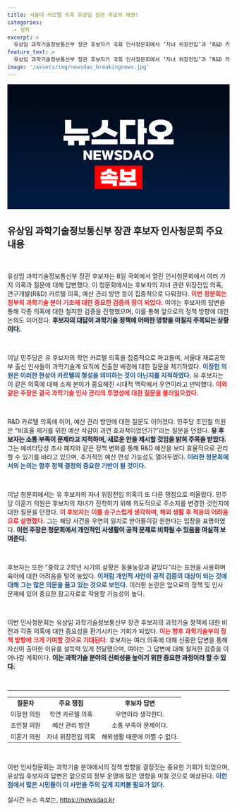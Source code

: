 ```yaml
---
title: 서울대 카르텔 의혹 유상임 장관 후보의 해명!
categories:
  - 정치
excerpt: >
  유상임 과학기술정보통신부 장관 후보자가 국회 인사청문회에서 ‘자녀 위장전입’과 ‘R&D 카르텔’ 의혹에 직면했습니다. 야당의 날카로운 질문에 그는 우연이라며 해명했지만, 논란은 가라앉지 않을 전망입니다.
feature_text: >
  유상임 과학기술정보통신부 장관 후보자가 국회 인사청문회에서 ‘자녀 위장전입’과 ‘R&D 카르텔’ 의혹에 직면했습니다. 야당의 날카로운 질문에 그는 우연이라며 해명했지만, 논란은 가라앉지 않을 전망입니다.
image: '/assets/img/newsdao_breakingnews.jpg'
---
```


<p><img src="/assets/img/newsdao_breakingnews.jpg" alt="pcversion 속보" /></p>

<h2 data-ke-size="size26">유상임 과학기술정보통신부 장관 후보자 인사청문회 주요 내용</h2>

<p data-ke-size="size16">&nbsp;</p>

<p>유상임 과학기술정보통신부 장관 후보자는 8일 국회에서 열린 인사청문회에서 여러 가지 의혹과 질문에 대해 답변했다. 이 청문회에서는 후보자의 자녀 관련 위장전입 의혹, 연구개발(R&amp;D) 카르텔 의혹, 예산 관리 방안 등이 집중적으로 다뤄졌다. <b><span style="color: #ee2323;">이번 청문회는 정부의 과학기술 분야 기조에 대한 중요한 검증의 장이 되었다.</span></b> 여야는 후보자의 답변을 통해 각종 의혹에 대한 철저한 검증을 진행했으며, 이를 통해 앞으로의 정책 방향에 대한 논의도 이어졌다. <b><span style="background-color: #21538527;">후보자의 대답이 과학기술 정책에 어떠한 영향을 미칠지 주목되는 상황이다.</span></b> </p>

<p data-ke-size="size16">&nbsp;</p>

<p>이날 민주당은 유 후보자의 학연 카르텔 의혹을 집중적으로 파고들며, 서울대 재료공학부 출신 인사들이 과학기술계 요직에 진출한 배경에 대한 질문을 제기하였다. <b><span style="color: #1a5490;">이정헌 의원은 이러한 현상이 카르텔의 형성을 의미하는 것이 아닌지를 지적하였다.</span></b> 유 후보자는 이 같은 의혹에 대해 소재 분야가 중요해진 시대적 맥락에서 우연이라고 반박했다. <b><span style="color: #ee2323;">이와 같은 주장은 결국 과학기술 인사 관리의 투명성에 대한 질문을 불러일으켰다.</span></b></p>

<p data-ke-size="size16">&nbsp;</p>

<p>R&amp;D 카르텔 의혹에 이어, 예산 관리 방안에 대한 질문도 이어졌다. 민주당 조인철 의원은 “비효율 제거를 위한 예산 삭감이 과연 효과적이었던가?”라는 질문을 던졌다. <b><span style="background-color: #21538527;">유 후보자는 소통 부족이 문제라고 지적하며, 새로운 안을 제시할 것임을 밝혀 주목을 받았다.</span></b> 그는 예비타당성 조사 폐지와 같은 정책 변화를 통해 R&amp;D 예산을 보다 효율적으로 관리할 수 있기를 바라고 있으며, 추가적인 예산 편성 가능성도 열어두었다. <b><span style="color: #1a5490;">이러한 청문회에서의 논의는 향후 정책 결정의 중요한 기반이 될 것이다.</span></b></p>

<p data-ke-size="size16">&nbsp;</p>

<p>이날 청문회에서는 유 후보자의 자녀 위장전입 의혹이 또 다른 쟁점으로 떠올랐다. 민주당 이훈기 의원은 후보자의 자녀가 진학하기 위해 의도적으로 주소지를 변경한 것인지에 대한 질문을 던졌다. <b><span style="color: #ee2323;">이 후보자는 이를 송구스럽게 생각하며, 해외 생활 후 적응의 어려움으로 설명했다.</span></b> 그는 해당 사건을 우연의 일치로 받아들이길 원한다는 입장을 표명하였다. <b><span style="background-color: #21538527;">이런 주장은 청문회에서 개인적인 사생활이 공적 문제로 비화될 수 있음을 여실히 보여준다.</span></b> </p>

<p data-ke-size="size16">&nbsp;</p>

<p>후보자는 또한 "중학교 2학년 시기의 상황은 동물농장과 같았다"라는 표현을 사용하며 육아에 대한 어려움을 털어 놓았다. <b><span style="color: #1a5490;">이처럼 개인적 사안이 공적 검증의 대상이 되는 것에 대해 그는 많은 의문을 품고 있는 것으로 보인다.</span></b> 이러한 논란은 앞으로의 정책 및 인사 문제에 있어 중요한 참고자료로 작용할 가능성이 높다. </p>

<p data-ke-size="size16">&nbsp;</p>

<p>이번 인사청문회는 유상임 과학기술정보통신부 장관 후보자의 과학기술 정책에 대한 비전과 각종 의혹에 대한 중요성을 환기시키는 기회가 되었다. <b><span style="color: #ee2323;">이는 향후 과학기술부의 정책 방향에 크게 기여할 것으로 기대된다.</span></b> 후보자는 여러 의혹에 대해 신중한 답변을 통해 자신이 출마한 이유를 설득력 있게 전달했으며, 여야는 그 답변에 대해 철저한 검증을 이어나갈 계획이다. <b><span style="background-color: #21538527;">이는 과학기술 분야의 신뢰성을 높이기 위한 중요한 과정이라 할 수 있다.</span></b> </p>

<p data-ke-size="size16">&nbsp;</p> 

<hr>

<table style="width: 100%; border-collapse: collapse;">
  <tbody>
    <tr>
      <td style="text-align: center; height: 17px;"><b>질문자</b></td>
      <td style="text-align: center; height: 17px;"><b>주요 쟁점</b></td>
      <td style="text-align: center; height: 17px;"><b>후보자 답변</b></td>
    </tr>
    <tr>
      <td style="text-align: center; height: 17px;">이정헌 의원</td>
      <td style="text-align: center; height: 17px;">학연 카르텔 의혹</td>
      <td style="text-align: center; height: 17px;">우연이라 생각한다.</td>
    </tr>
    <tr>
      <td style="text-align: center; height: 17px;">조인철 의원</td>
      <td style="text-align: center; height: 17px;">예산 관리 방안</td>
      <td style="text-align: center; height: 17px;">소통 부족이 문제이다.</td>
    </tr>
    <tr>
      <td style="text-align: center; height: 17px;">이훈기 의원</td>
      <td style="text-align: center; height: 17px;">자녀 위장전입 의혹</td>
      <td style="text-align: center; height: 17px;">해외생활 때문에 어쩔 수 없다.</td>
    </tr>
  </tbody>
</table>

<p data-ke-size="size16">&nbsp;</p> 

<p>이번 인사청문회는 과학기술 분야에서의 정책 방향을 결정짓는 중요한 기회가 되었으며, 유상임 후보자의 답변은 앞으로의 정부 운영에 많은 영향을 미칠 것으로 예상된다. <b><span style="color: #1a5490;">이런 점에서 많은 시민들이 이 사안을 주의 깊게 지켜볼 필요가 있다.</span></b></p>
실시간 뉴스 속보는, <a href="https://newsdao.kr" rel="dofollow">https://newsdao.kr</a>


